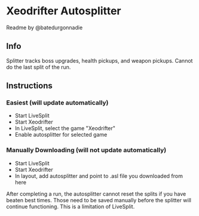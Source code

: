 # Xeodrifter Autosplitter
Readme by @batedurgonnadie
## Info
Splitter tracks boss upgrades, health pickups, and weapon pickups.  Cannot do the last split of the run.

## Instructions
### Easiest (will update automatically)
- Start LiveSplit
- Start Xeodrifter
- In LiveSplit, select the game "Xeodrifter"
- Enable autosplitter for selected game

### Manually Downloading (will not update automatically)
- Start LiveSplit
- Start Xeodrifter
- In layout, add autosplitter and point to .asl file you downloaded from here

After completing a run, the autosplitter cannot reset the splits if you have beaten best times.
Those need to be saved manually before the splitter will continue functioning.
This is a limitation of LiveSplit.
